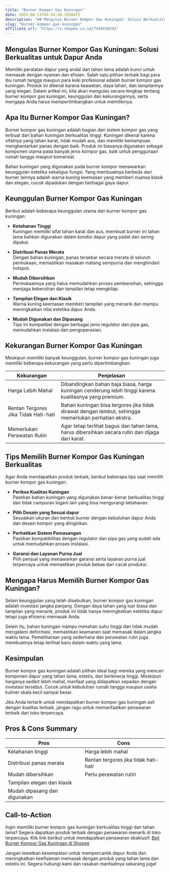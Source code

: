 ```yaml
---
title: "Burner Kompor Gas Kuningan"
date: 2025-08-11T04:54:58.355847Z
description: "## Mengulas Burner Kompor Gas Kuningan: Solusi Berkualitas untuk Dapur Anda..."
slug: "burner-kompor-gas-kuningan"
affiliate_url: "https://s.shopee.co.id/7V44C68VX2"
---
```

## Mengulas Burner Kompor Gas Kuningan: Solusi Berkualitas untuk Dapur Anda

Memiliki peralatan dapur yang andal dan tahan lama adalah kunci untuk memasak dengan nyaman dan efisien. Salah satu pilihan terbaik bagi para ibu rumah tangga maupun para koki profesional adalah burner kompor gas kuningan. Produk ini dikenal karena keawetan, daya tahan, dan tampilannya yang elegan. Dalam artikel ini, kita akan mengulas secara lengkap tentang burner kompor gas kuningan, keunggulan dan kekurangannya, serta mengapa Anda harus mempertimbangkan untuk memilikinya.

## Apa Itu Burner Kompor Gas Kuningan?

Burner kompor gas kuningan adalah bagian dari sistem kompor gas yang terbuat dari bahan kuningan berkualitas tinggi. Kuningan dikenal karena sifatnya yang tahan karat, tidak mudah aus, dan memiliki kemampuan menghantarkan panas dengan baik. Produk ini biasanya digunakan sebagai komponen utama pada banyak jenis kompor gas, baik untuk penggunaan rumah tangga maupun komersial.

Bahan kuningan yang digunakan pada burner kompor menawarkan keunggulan estetika sekaligus fungsi. Yang membuatnya berbeda dari burner lainnya adalah warna kuning keemasan yang memberi nuansa klasik dan elegan, cocok dipadukan dengan berbagai gaya dapur.

## Keunggulan Burner Kompor Gas Kuningan

Berikut adalah beberapa keunggulan utama dari burner kompor gas kuningan:

- **Ketahanan Tinggi**  
Kuningan memiliki sifat tahan karat dan aus, membuat burner ini tahan lama bahkan digunakan dalam kondisi dapur yang padat dan sering dipakai.

- **Distribusi Panas Merata**  
Dengan bahan kuningan, panas tersebar secara merata di seluruh permukaan, memastikan masakan matang sempurna dan menghindari hotspot.

- **Mudah Dibersihkan**  
Permukaannya yang halus memudahkan proses pembersihan, sehingga menjaga kebersihan dan tampilan tetap mengkilap.

- **Tampilan Elegan dan Klasik**  
Warna kuning keemasan memberi tampilan yang menarik dan mampu meningkatkan nilai estetika dapur Anda.

- **Mudah Digunakan dan Dipasang**  
Tipe ini kompatibel dengan berbagai jenis regulator dan pipa gas, memudahkan instalasi dan pengoperasian.

## Kekurangan Burner Kompor Gas Kuningan

Meskipun memiliki banyak keunggulan, burner kompor gas kuningan juga memiliki beberapa kekurangan yang perlu dipertimbangkan:

| **Kekurangan**                     | **Penjelasan**                                                                                   |
| ---------------------------------- | ------------------------------------------------------------------------------------------------ |
| Harga Lebih Mahal                | Dibandingkan bahan baja biasa, harga kuningan cenderung lebih tinggi karena kualitasnya yang premium. |
| Rentan Tergores Jika Tidak Hati-hati | Bahan kuningan bisa tergores jika tidak dirawat dengan lembut, sehingga memerlukan perhatian ekstra. |
| Memerlukan Perawatan Rutin        | Agar tetap terlihat bagus dan tahan lama, harus dibersihkan secara rutin dan dijaga dari karat.   |

## Tips Memilih Burner Kompor Gas Kuningan Berkualitas

Agar Anda mendapatkan produk terbaik, berikut beberapa tips saat memilih burner kompor gas kuningan:

- **Periksa Kualitas Kuningan**  
Pastikan bahan kuningan yang digunakan benar-benar berkualitas tinggi dan tidak campuran logam lain yang bisa mengurangi ketahanan.

- **Pilih Desain yang Sesuai dapur**  
Sesuaikan ukuran dan bentuk burner dengan kebutuhan dapur Anda dan desain kompor yang diinginkan.

- **Perhatikan Sistem Pemasangan**  
Pastikan kompatibilitas dengan regulator dan pipa gas yang sudah ada untuk memudahkan proses instalasi.

- **Garansi dan Layanan Purna Jual**  
Pilih penjual yang menawarkan garansi serta layanan purna jual terpercaya untuk memastikan produk bebas dari cacat produksi.

## Mengapa Harus Memilih Burner Kompor Gas Kuningan?

Selain keunggulan yang telah disebutkan, burner kompor gas kuningan adalah investasi jangka panjang. Dengan daya tahan yang luar biasa dan tampilan yang menarik, produk ini tidak hanya meningkatkan estetika dapur tetapi juga efisiensi memasak Anda.

Selain itu, bahan kuningan mampu menahan suhu tinggi dan tidak mudah mengalami deformasi, memastikan keamanan saat memasak dalam jangka waktu lama. Pemeliharaan yang sederhana dan perawatan rutin juga membuatnya tetap terlihat baru dalam waktu yang lama.

## Kesimpulan

Burner kompor gas kuningan adalah pilihan ideal bagi mereka yang mencari komponen dapur yang tahan lama, estetis, dan berkinerja tinggi. Meskipun harganya sedikit lebih mahal, manfaat yang didapatkan sepadan dengan investasi tersebut. Cocok untuk kebutuhan rumah tangga maupun usaha kuliner skala kecil sampai besar.

Jika Anda tertarik untuk mendapatkan burner kompor gas kuningan asli dengan kualitas terbaik, jangan ragu untuk memanfaatkan penawaran terbaik dari toko terpercaya.

## Pros & Cons Summary

| **Pros**                                  | **Cons**                                       |
|-------------------------------------------|------------------------------------------------|
| Ketahanan tinggi                         | Harga lebih mahal                            |
| Distribusi panas merata                  | Rentan tergores jika tidak hati-hati        |
| Mudah dibersihkan                        | Perlu perawatan rutin                       |
| Tampilan elegan dan klasik               |                                                |
| Mudah dipasang dan digunakan             |                                                |

## Call-to-Action

Ingin memiliki burner kompor gas kuningan berkualitas tinggi dan tahan lama? Segera dapatkan produk terbaik dengan penawaran menarik di toko terpercaya. Klik link berikut untuk mendapatkan penawaran eksklusif: [Beli Burner Kompor Gas Kuningan di Shopee](https://s.shopee.co.id/7V44C68VX2)

Jangan lewatkan kesempatan untuk mempercantik dapur Anda dan meningkatkan keefisienan memasak dengan produk yang tahan lama dan estetis ini. Segera hubungi kami dan rasakan manfaatnya sekarang juga!